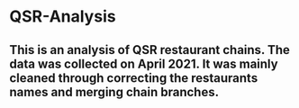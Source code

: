 # QSR-Analysis

## This is an analysis of QSR restaurant chains. The data was collected on April 2021. It was mainly cleaned through correcting the restaurants names and merging chain branches. 
